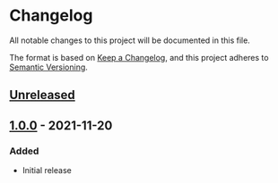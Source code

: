 # Changelog

All notable changes to this project will be documented in this file.

The format is based on [Keep a Changelog](https://keepachangelog.com/en/1.0.0/),
and this project adheres to [Semantic Versioning](https://semver.org/spec/v2.0.0.html).


## [Unreleased]
<!-- ### Added -->
<!-- ### Changed -->
<!-- ### Deprecated -->
<!-- ### Removed -->
<!-- ### Fixed -->
<!-- ### Security -->


## [1.0.0] - 2021-11-20

### Added
- Initial release


[Unreleased]: https://github.com/dueddel/godot-screencast-keys-node/compare/master...develop
[1.0.0]: https://github.com/dueddel/godot-screencast-keys-node/releases/tag/1.0.0
